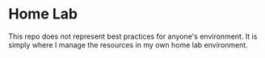 # Home Lab

This repo does not represent best practices for anyone's environment. It is simply where I manage the resources in my own home lab environment.
